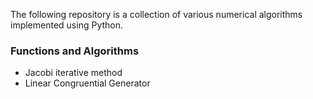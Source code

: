 The following repository is a collection of various numerical algorithms implemented using Python.
### Functions and Algorithms 
- Jacobi iterative method
- Linear Congruential Generator 